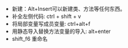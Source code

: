 - 新建：Alt+Insert可以新建类、方法等任何东西。
- 补全左侧代码: ctrl + shift + v 
- 将局部变量写成员变量: ctrl+alt+f
- 用静态导入替换方法变量的导入: alt+enter
- shift_f6 重命名